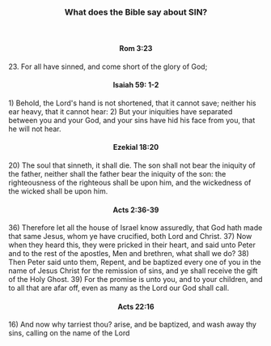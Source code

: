 <h3 style="text-align: center;">What does the Bible say about SIN?</h3>
<br/>
<h4 style="text-align: center;">Rom 3:23 </h4>
23.  For all have sinned, and come short of the glory of God;  
<br/>
<h4 style="text-align: center;">Isaiah 59: 1-2</h4>
 1) Behold, the Lord's hand is not shortened, that it cannot 
     save; neither his ear heavy, that it cannot hear:  
 2) But your iniquities have separated between you and your 
     God, and your sins have hid his face from you, that he 
     will not hear.  
<br/>
<h4 style="text-align: center;">Ezekial 18:20</h4>
 20) The soul that sinneth, it shall die. The son shall not 
     bear the iniquity of the father, neither shall the 
     father bear the iniquity of the son: the righteousness 
     of the righteous shall be upon him, and the wickedness 
     of the wicked shall be upon him.  
<br/>
<h4 style="text-align: center;">Acts 2:36-39</h4>
36) Therefore let all the house of Israel know assuredly, 
     that God hath made that same Jesus, whom ye have crucified, 
     both Lord and Christ.  
37) Now when they heard this, they were pricked in their heart, 
     and said unto Peter and to the rest of the apostles, Men 
     and brethren, what shall we do?  
38) Then Peter said unto them, Repent, and be baptized every 
     one of you in the name of Jesus Christ for the remission 
     of sins, and ye shall receive the gift of the Holy Ghost.  
39) For the promise is unto you, and to your children, and 
     to all that are afar off, even as many as the Lord our God 
     shall call.  
<br/>
<h4 style="text-align: center;">Acts 22:16</h4>
16) And now why tarriest thou? arise, and be baptized, and 
     wash away thy sins, calling on the name of the Lord
